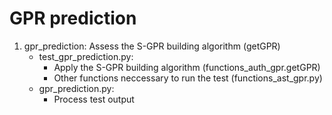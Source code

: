 # GPR prediction

1. gpr_prediction: Assess the S-GPR building algorithm (getGPR)
	- test_gpr_prediction.py: 
		- Apply the S-GPR building algorithm (functions_auth_gpr.getGPR)
		- Other functions neccessary to run the test (functions_ast_gpr.py)
	- gpr_prediction.py:
		- Process test output
